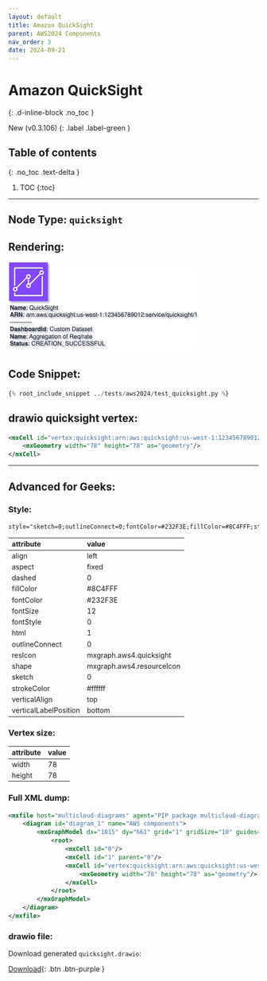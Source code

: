 ```yaml
---
layout: default
title: Amazon QuickSight
parent: AWS2024 Components
nav_order: 3
date: 2024-09-21
---
```


# Amazon QuickSight
{: .d-inline-block .no_toc }

New (v0.3.106)
{: .label .label-green }

## Table of contents
{: .no_toc .text-delta }

1. TOC
{:toc}

---


## Node Type: ``quicksight``

## Rendering:

![lambda](output/jpg/quicksight.jpg)

## Code Snippet:

```python
{% root_include_snippet ../tests/aws2024/test_quicksight.py %}
```

## drawio quicksight vertex:

```xml
<mxCell id="vertex:quicksight:arn:aws:quicksight:us-west-1:123456789012:service/quicksight/1" parent="1" vertex="1">
    <mxGeometry width="78" height="78" as="geometry"/>
</mxCell>
```
---

## Advanced for Geeks:

### Style:
```html
style="sketch=0;outlineConnect=0;fontColor=#232F3E;fillColor=#8C4FFF;strokeColor=#ffffff;dashed=0;verticalLabelPosition=bottom;verticalAlign=top;align=left;html=1;fontSize=12;fontStyle=0;aspect=fixed;shape=mxgraph.aws4.resourceIcon;resIcon=mxgraph.aws4.quicksight;"
```

| attribute | value |
|:----------|:------|
|align| left |
|aspect| fixed |
|dashed| 0 |
|fillColor| #8C4FFF |
|fontColor| #232F3E |
|fontSize| 12 |
|fontStyle| 0 |
|html| 1 |
|outlineConnect| 0 |
|resIcon| mxgraph.aws4.quicksight |
|shape| mxgraph.aws4.resourceIcon |
|sketch| 0 |
|strokeColor| #ffffff |
|verticalAlign| top |
|verticalLabelPosition| bottom |

### Vertex size:

| attribute | value |
|:---------|:-----------|
| width    | 78  |
| height   |78|

### Full XML dump:
```xml
<mxfile host="multicloud-diagrams" agent="PIP package multicloud-diagrams. Generate resources in draw.io compatible format for Cloud infrastructure. Copyrights @ Roman Tsypuk 2023. MIT license." type="MultiCloud">
    <diagram id="diagram_1" name="AWS components">
        <mxGraphModel dx="1015" dy="661" grid="1" gridSize="10" guides="1" tooltips="1" connect="1" arrows="1" fold="1" page="1" pageScale="1" pageWidth="850" pageHeight="1100" math="0" shadow="1">
            <root>
                <mxCell id="0"/>
                <mxCell id="1" parent="0"/>
                <mxCell id="vertex:quicksight:arn:aws:quicksight:us-west-1:123456789012:service/quicksight/1" value="&lt;b&gt;Name&lt;/b&gt;: QuickSight&lt;BR&gt;&lt;b&gt;ARN&lt;/b&gt;: arn:aws:quicksight:us-west-1:123456789012:service/quicksight/1&lt;BR&gt;-----------&lt;BR&gt;&lt;b&gt;DashboardId&lt;/b&gt;: Custom Dataset&lt;BR&gt;&lt;b&gt;Name&lt;/b&gt;: Aggregation of Req/rate&lt;BR&gt;&lt;b&gt;Status&lt;/b&gt;: CREATION_SUCCESSFUL" style="sketch=0;outlineConnect=0;fontColor=#232F3E;fillColor=#8C4FFF;strokeColor=#ffffff;dashed=0;verticalLabelPosition=bottom;verticalAlign=top;align=left;html=1;fontSize=12;fontStyle=0;aspect=fixed;shape=mxgraph.aws4.resourceIcon;resIcon=mxgraph.aws4.quicksight;" parent="1" vertex="1">
                    <mxGeometry width="78" height="78" as="geometry"/>
                </mxCell>
            </root>
        </mxGraphModel>
    </diagram>
</mxfile>
```

### drawio file:

Download generated ``quicksight.drawio``:

[Download](output/drawio/quicksight.drawio){: .btn .btn-purple }